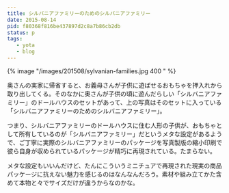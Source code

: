 ```yaml
---
title: シルバニアファミリーのためのシルバニアファミリー
date: 2015-08-14
pid: f80368f816be437897d2c8a7b86cb2db
status: p
tags:
   - yota
   - blog
---
```


{% image "/images/201508/sylvanian-families.jpg 400 " %}

奥さんの実家に帰省すると、お義母さんが子供に遊ばせるおもちゃを押入れから取り出してくる。そのなかに奥さんが子供の頃に遊んだらしい「シルバニアファミリー」のドールハウスのセットがあって、上の写真はそのセットに入っている「シルバニアファミリーのためのシルバニアファミリー」。

つまり、シルバニアファミリーのドールハウスに住む人形の子供が、おもちゃとして所有しているのが「シルバニアファミリー」だというメタな設定があるようで、ご丁寧に実際のシルバニアファミリーのパッケージを写真製版の縮小印刷で彼ら自身が収められているパッケージが精巧に再現されている。たまらない。

メタな設定もいいんだけど、たんにこういうミニチュアで再現された現実の商品パッケージに抗えない魅力を感じるのはなんなんだろう。素材や組み立てかた含めて本物と々でサイズだけが違うからなのかな。

